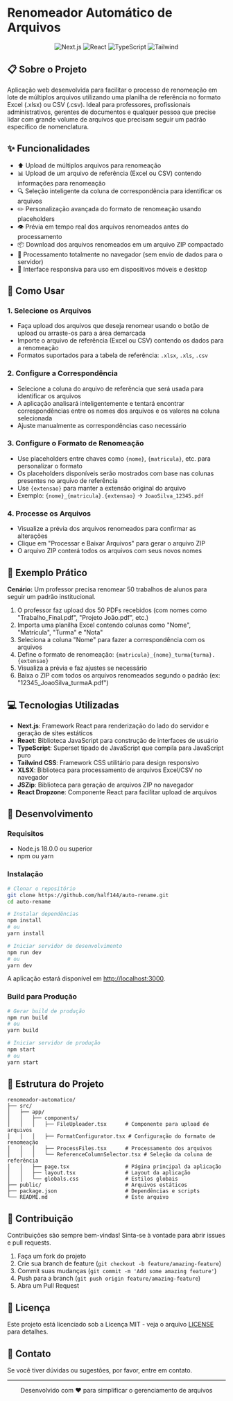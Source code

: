 # Renomeador Automático de Arquivos

<div align="center">
  <img src="https://img.shields.io/badge/Next.js-15.2.0-000000?style=for-the-badge&logo=next.js&logoColor=white" alt="Next.js" />
  <img src="https://img.shields.io/badge/React-19.0.0-61DAFB?style=for-the-badge&logo=react&logoColor=black" alt="React" />
  <img src="https://img.shields.io/badge/TypeScript-5.0+-3178C6?style=for-the-badge&logo=typescript&logoColor=white" alt="TypeScript" />
  <img src="https://img.shields.io/badge/Tailwind_CSS-4.0+-38B2AC?style=for-the-badge&logo=tailwind-css&logoColor=white" alt="Tailwind" />
</div>

## 📋 Sobre o Projeto

Aplicação web desenvolvida para facilitar o processo de renomeação em lote de múltiplos arquivos utilizando uma planilha de referência no formato Excel (.xlsx) ou CSV (.csv). Ideal para professores, profissionais administrativos, gerentes de documentos e qualquer pessoa que precise lidar com grande volume de arquivos que precisam seguir um padrão específico de nomenclatura.

## ✨ Funcionalidades

- ⬆️ Upload de múltiplos arquivos para renomeação
- 📊 Upload de um arquivo de referência (Excel ou CSV) contendo informações para renomeação
- 🔍 Seleção inteligente da coluna de correspondência para identificar os arquivos
- ✏️ Personalização avançada do formato de renomeação usando placeholders
- 👁️ Prévia em tempo real dos arquivos renomeados antes do processamento
- 📦 Download dos arquivos renomeados em um arquivo ZIP compactado
- 🔄 Processamento totalmente no navegador (sem envio de dados para o servidor)
- 📱 Interface responsiva para uso em dispositivos móveis e desktop

## 🚀 Como Usar

### 1. Selecione os Arquivos

- Faça upload dos arquivos que deseja renomear usando o botão de upload ou arraste-os para a área demarcada
- Importe o arquivo de referência (Excel ou CSV) contendo os dados para a renomeação
- Formatos suportados para a tabela de referência: `.xlsx`, `.xls`, `.csv`

### 2. Configure a Correspondência

- Selecione a coluna do arquivo de referência que será usada para identificar os arquivos
- A aplicação analisará inteligentemente e tentará encontrar correspondências entre os nomes dos arquivos e os valores na coluna selecionada
- Ajuste manualmente as correspondências caso necessário

### 3. Configure o Formato de Renomeação

- Use placeholders entre chaves como `{nome}`, `{matricula}`, etc. para personalizar o formato
- Os placeholders disponíveis serão mostrados com base nas colunas presentes no arquivo de referência
- Use `{extensao}` para manter a extensão original do arquivo
- Exemplo: `{nome}_{matricula}.{extensao}` → `JoaoSilva_12345.pdf`

### 4. Processe os Arquivos

- Visualize a prévia dos arquivos renomeados para confirmar as alterações
- Clique em "Processar e Baixar Arquivos" para gerar o arquivo ZIP
- O arquivo ZIP conterá todos os arquivos com seus novos nomes

## 🔧 Exemplo Prático

**Cenário:** Um professor precisa renomear 50 trabalhos de alunos para seguir um padrão institucional.

1. O professor faz upload dos 50 PDFs recebidos (com nomes como "Trabalho_Final.pdf", "Projeto João.pdf", etc.)
2. Importa uma planilha Excel contendo colunas como "Nome", "Matrícula", "Turma" e "Nota"
3. Seleciona a coluna "Nome" para fazer a correspondência com os arquivos
4. Define o formato de renomeação: `{matricula}_{nome}_turma{turma}.{extensao}`
5. Visualiza a prévia e faz ajustes se necessário
6. Baixa o ZIP com todos os arquivos renomeados segundo o padrão (ex: "12345_JoaoSilva_turmaA.pdf")

## 💻 Tecnologias Utilizadas

- **Next.js**: Framework React para renderização do lado do servidor e geração de sites estáticos
- **React**: Biblioteca JavaScript para construção de interfaces de usuário
- **TypeScript**: Superset tipado de JavaScript que compila para JavaScript puro
- **Tailwind CSS**: Framework CSS utilitário para design responsivo
- **XLSX**: Biblioteca para processamento de arquivos Excel/CSV no navegador
- **JSZip**: Biblioteca para geração de arquivos ZIP no navegador
- **React Dropzone**: Componente React para facilitar upload de arquivos

## 🧰 Desenvolvimento

### Requisitos

- Node.js 18.0.0 ou superior
- npm ou yarn

### Instalação

```bash
# Clonar o repositório
git clone https://github.com/half144/auto-rename.git
cd auto-rename

# Instalar dependências
npm install
# ou
yarn install

# Iniciar servidor de desenvolvimento
npm run dev
# ou
yarn dev
```

A aplicação estará disponível em [http://localhost:3000](http://localhost:3000).

### Build para Produção

```bash
# Gerar build de produção
npm run build
# ou
yarn build

# Iniciar servidor de produção
npm start
# ou
yarn start
```

## 📝 Estrutura do Projeto

```
renomeador-automatico/
├── src/
│   ├── app/
│   │   ├── components/
│   │   │   ├── FileUploader.tsx      # Componente para upload de arquivos
│   │   │   ├── FormatConfigurator.tsx # Configuração do formato de renomeação
│   │   │   ├── ProcessFiles.tsx      # Processamento dos arquivos
│   │   │   └── ReferenceColumnSelector.tsx # Seleção da coluna de referência
│   │   ├── page.tsx                  # Página principal da aplicação
│   │   ├── layout.tsx                # Layout da aplicação
│   │   └── globals.css               # Estilos globais
├── public/                           # Arquivos estáticos
├── package.json                      # Dependências e scripts
└── README.md                         # Este arquivo
```

## 🤝 Contribuição

Contribuições são sempre bem-vindas! Sinta-se à vontade para abrir issues e pull requests.

1. Faça um fork do projeto
2. Crie sua branch de feature (`git checkout -b feature/amazing-feature`)
3. Commit suas mudanças (`git commit -m 'Add some amazing feature'`)
4. Push para a branch (`git push origin feature/amazing-feature`)
5. Abra um Pull Request

## 📄 Licença

Este projeto está licenciado sob a Licença MIT - veja o arquivo [LICENSE](LICENSE) para detalhes.

## 📧 Contato

Se você tiver dúvidas ou sugestões, por favor, entre em contato.

---

<div align="center">
  <p>Desenvolvido com ❤️ para simplificar o gerenciamento de arquivos</p>
</div>
